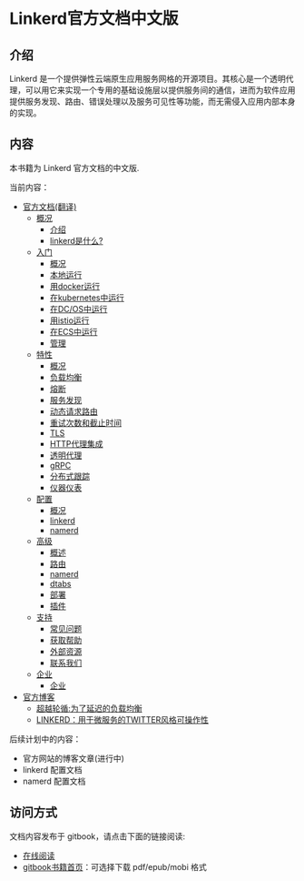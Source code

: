 # Linkerd官方文档中文版

## 介绍

Linkerd 是一个提供弹性云端原生应用服务网格的开源项目。其核心是一个透明代理，可以用它来实现一个专用的基础设施层以提供服务间的通信，进而为软件应用提供服务发现、路由、错误处理以及服务可见性等功能，而无需侵入应用内部本身的实现。

## 内容

本书籍为 Linkerd 官方文档的中文版.

当前内容：

* [官方文档(翻译)](doc/index.md)
    * [概况]()
        * [介绍](doc/overview/index.md)
        * [linkerd是什么?](doc/overview/what-is-linkerd.md)
    * [入门]()
        * [概况](doc/getting-started/index.md)
        * [本地运行](doc/getting-started/locally.md)
        * [用docker运行](doc/getting-started/docker.md)
        * [在kubernetes中运行](doc/getting-started/k8s.md)
        * [在DC/OS中运行](doc/getting-started/dcos.md)
        * [用istio运行](doc/getting-started/istio.md)
        * [在ECS中运行](doc/getting-started/ecs.md)
        * [管理](doc/getting-started/admin.md)
    * [特性]()
        * [概况](doc/features/index.md)
        * [负载均衡](doc/features/load-balancing.md)
        * [熔断](doc/features/circuit-breaking.md)
        * [服务发现](doc/features/service-discovery.md)
        * [动态请求路由](doc/features/routing.md)
        * [重试次数和截止时间](doc/features/retries-deadlines.md)
        * [TLS](doc/features/tls.md)
        * [HTTP代理集成](doc/features/http-proxy.md)
        * [透明代理](doc/features/transparent-proxying.md)
        * [gRPC](doc/features/grpc.md)
        * [分布式跟踪](doc/features/distributed-tracing-and-instrumentation.md)
        * [仪器仪表](doc/features/instrumentation.md)
    * [配置]()
        * [概况](doc/configuration/index.md)
        * [linkerd](https://linkerd.io/config/latest/linkerd)
        * [namerd](https://linkerd.io/config/latest/namerd)
    * [高级]()
        * [概述](doc/advanced/index.md)
        * [路由](doc/advanced/routing.md)
        * [namerd](doc/advanced/namerd.md)
        * [dtabs](doc/advanced/dtabs.md)
        * [部署](doc/advanced/deployment.md)
        * [插件](doc/advanced/plugins.md)
    * [支持]()
        * [常见问题](doc/support/faq.md)
        * [获取帮助](doc/support/help.md)
        * [外部资源](doc/support/external-resources.md)
        * [联系我们](doc/support/contact.md)
    * [企业]()
        * [企业](doc/enterprise/index.md)
* [官方博客](blog/index.md)
	* [超越轮循:为了延迟的负载均衡](blog/beyond-round-robin-load-balancing-for-latency.md)
    * [LINKERD：用于微服务的TWITTER风格可操作性](blog/linkerd-twitter-style-operability-for-microservices.md)

后续计划中的内容：

- 官方网站的博客文章(进行中)
- linkerd 配置文档
- namerd 配置文档

## 访问方式

文档内容发布于 gitbook，请点击下面的链接阅读:

- [在线阅读](https://linkerd.doczh.cn)
- [gitbook书籍首页](https://www.gitbook.com/book/doczhcn/etcd/)：可选择下载 pdf/epub/mobi 格式